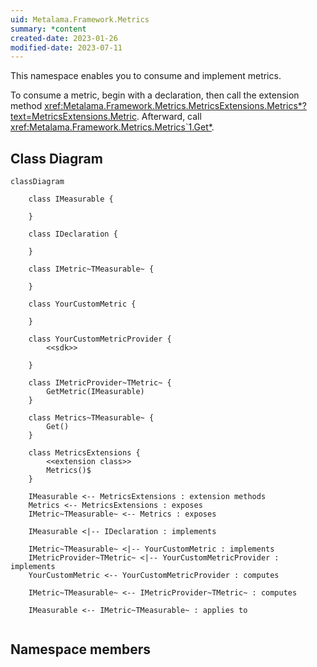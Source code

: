 ```yaml
---
uid: Metalama.Framework.Metrics
summary: *content
created-date: 2023-01-26
modified-date: 2023-07-11
---
```


This namespace enables you to consume and implement metrics.

To consume a metric, begin with a declaration, then call the extension method <xref:Metalama.Framework.Metrics.MetricsExtensions.Metrics*?text=MetricsExtensions.Metric>. Afterward, call <xref:Metalama.Framework.Metrics.Metrics`1.Get*>.

## Class Diagram

```mermaid
classDiagram

    class IMeasurable {

    }

    class IDeclaration {

    }

    class IMetric~TMeasurable~ {

    }

    class YourCustomMetric {

    }

    class YourCustomMetricProvider {
        <<sdk>>

    }

    class IMetricProvider~TMetric~ {
        GetMetric(IMeasurable)
    }

    class Metrics~TMeasurable~ {
        Get()
    }

    class MetricsExtensions {
        <<extension class>>
        Metrics()$
    }

    IMeasurable <-- MetricsExtensions : extension methods
    Metrics <-- MetricsExtensions : exposes
    IMetric~TMeasurable~ <-- Metrics : exposes

    IMeasurable <|-- IDeclaration : implements

    IMetric~TMeasurable~ <|-- YourCustomMetric : implements
    IMetricProvider~TMetric~ <|-- YourCustomMetricProvider : implements
    YourCustomMetric <-- YourCustomMetricProvider : computes

    IMetric~TMeasurable~ <-- IMetricProvider~TMetric~ : computes

    IMeasurable <-- IMetric~TMeasurable~ : applies to


```

## Namespace members


